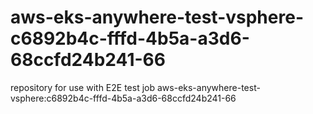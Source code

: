 # aws-eks-anywhere-test-vsphere-c6892b4c-fffd-4b5a-a3d6-68ccfd24b241-66
repository for use with E2E test job aws-eks-anywhere-test-vsphere:c6892b4c-fffd-4b5a-a3d6-68ccfd24b241-66
